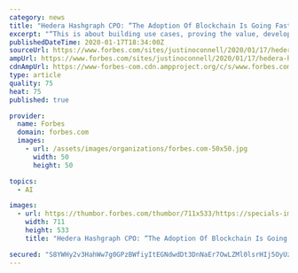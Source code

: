 ```yaml
---
category: news
title: "Hedera Hashgraph CPO: “The Adoption Of Blockchain Is Going Faster Than I’ve Seen In IoT And AI”"
excerpt: "“This is about building use cases, proving the value, developing, and technology, deploying on a POC, and so forth,” said Lionel Chocron, CPO of Hedera Hashgraph."
publishedDateTime: 2020-01-17T18:34:00Z
sourceUrl: https://www.forbes.com/sites/justinoconnell/2020/01/17/hedera-hashgraph-cpo-the-adoption-of-blockchain-is-going-faster-than-ive-seen-in-iot-and-ai/
ampUrl: https://www.forbes.com/sites/justinoconnell/2020/01/17/hedera-hashgraph-cpo-the-adoption-of-blockchain-is-going-faster-than-ive-seen-in-iot-and-ai/amp/
cdnAmpUrl: https://www-forbes-com.cdn.ampproject.org/c/s/www.forbes.com/sites/justinoconnell/2020/01/17/hedera-hashgraph-cpo-the-adoption-of-blockchain-is-going-faster-than-ive-seen-in-iot-and-ai/amp/
type: article
quality: 75
heat: 75
published: true

provider:
  name: Forbes
  domain: forbes.com
  images:
    - url: /assets/images/organizations/forbes.com-50x50.jpg
      width: 50
      height: 50

topics:
  - AI

images:
  - url: https://thumbor.forbes.com/thumbor/711x533/https://specials-images.forbesimg.com/imageserve/5e21f534a854780006e8c6b8/960x0.jpg?fit=scale
    width: 711
    height: 533
    title: "Hedera Hashgraph CPO: “The Adoption Of Blockchain Is Going Faster Than I’ve Seen In IoT And AI”"

secured: "S8YWHy2v3HahWw7g0GPzBWfiyItEGNdwdDt3DnNaEr7OwLZMl0lsrHIj5OyUzTUgF44YYTnd0z78gPij+thGxamDgHZ/O+5CjfuJbRAZf3F7T/nZCCZrTTVeofQYxf8Os7sxVt/zL5V51dhNF1QIn35CwUsvceiT9QmaegrBPrSm/pk5alA7JnXMDny7YdLFv5gWE8+F9CUn6IpNOBX3R7rKXsAUb81CQdiylgxBLc3CJ0hlCauDIKqdmAk6Xhk+HmHVlcoywAO9Vf6ajiXJeEqRKmtVWJsiolukFf9iXBk=;g0g4dJsKzg8K/+3VoxfFjw=="
---
```


